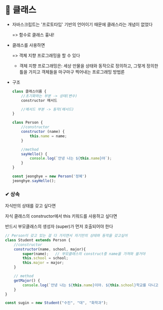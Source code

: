 # 📙 클래스

- 자바스크립트는 '프로토타입' 기반의 언어이기 때문에 클래스라는 개념이 없었다

    => 함수로 클래스 흉내!

- 클래스를 사용하면

    => 객체 지향 프로그래밍을 할 수 있다

    - 객체 지향 프로그래밍은: 세상 만물을 상태와 동작으로 정의하고,
    그렇게 정의한 틀을 가지고 객체들을 마구마구 찍어내는 프로그래밍 방법론

- 구조

    ```js
    class 클래스이름 {
        //초기화하는 부분 -> 상태(변수)
        constructor 매서드

        //메서드 부분 -> 동작(메서드)
    }
    ```
    ```js
    class Person {
        //constructor
        constructor (name) {
            this.name = name;
        }

        //method
        sayHello() {
            console.log(`안녕 나는 ${this.name}야`);
        }
    }

    const jeonghye = new Person('정혜')
    jeonghye.sayHello();
    ```


### ✔ 상속

자식만의 상태를 갖고 싶다면

자식 클래스의 constructor에서 this 키워드를 사용하고 싶다면

반드시 부모클래스의 생성자 (super)가 먼저 호출되어야 한다

```js
// Person이 갖고 있는 걸 다 가지면서 자기만의 상태와 동작을 갖고싶어
class Student extends Person {
    //constructor
    constructor(name, school, major){
        super(name);   // 부모클래스의 construct중 name을 가져와 쓸거야
        this.school = school;
        this.major = major;
    }

    // method
    getMajor() {
        console.log(`안녕 나는 ${this.name}이야. ${this.school}학교를 다니고 있고, ${this.major}이야 `)
    }
}

const sugin = new Student("수진", "대", "화학과");

```
